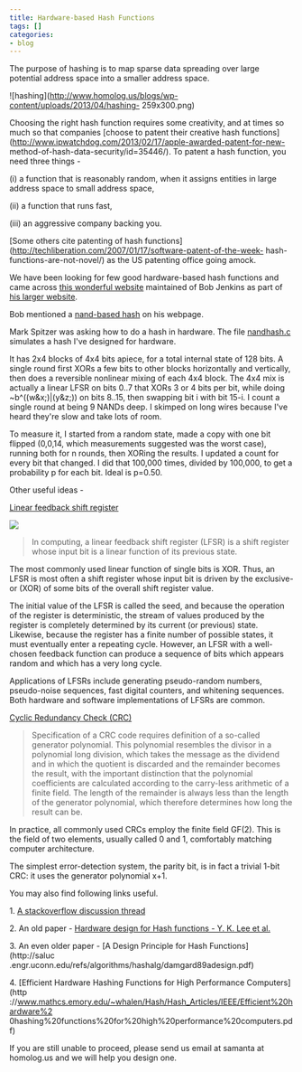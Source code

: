 ```yaml
---
title: Hardware-based Hash Functions
tags: []
categories:
- blog
---
```

The purpose of hashing is to map sparse data spreading over large potential
address space into a smaller address space.
<!--more-->

![hashing](http://www.homolog.us/blogs/wp-content/uploads/2013/04/hashing-
259x300.png)

Choosing the right hash function requires some creativity, and at times so
much so that companies [choose to patent their creative hash
functions](http://www.ipwatchdog.com/2013/02/17/apple-awarded-patent-for-new-
method-of-hash-data-security/id=35446/). To patent a hash function, you need
three things -

(i) a function that is reasonably random, when it assigns entities in large
address space to small address space,

(ii) a function that runs fast,

(iii) an aggressive company backing you.

[Some others cite patenting of hash
functions](http://techliberation.com/2007/01/17/software-patent-of-the-week-
hash-functions-are-not-novel/) as the US patenting office going amock.

We have been looking for few good hardware-based hash functions and came
across [this wonderful website](http://burtleburtle.net/bob/hash/) maintained
of Bob Jenkins as part of [his larger
website](http://burtleburtle.net/bob/index.html).

Bob mentioned a [nand-based
hash](http://burtleburtle.net/bob/hash/nandhash.html) on his webpage.

>

Mark Spitzer was asking how to do a hash in hardware. The file
[nandhash.c](http://burtleburtle.net/bob/c/nandhash.c) simulates a hash I've
designed for hardware.

It has 2x4 blocks of 4x4 bits apiece, for a total internal state of 128 bits.
A single round first XORs a few bits to other blocks horizontally and
vertically, then does a reversible nonlinear mixing of each 4x4 block. The 4x4
mix is actually a linear LFSR on bits 0..7 that XORs 3 or 4 bits per bit,
while doing ~b^((w&x;)|(y&z;)) on bits 8..15, then swapping bit i with bit
15-i. I count a single round at being 9 NANDs deep. I skimped on long wires
because I've heard they're slow and take lots of room.

To measure it, I started from a random state, made a copy with one bit flipped
(0,0,14, which measurements suggested was the worst case), running both for n
rounds, then XORing the results. I updated a count for every bit that changed.
I did that 100,000 times, divided by 100,000, to get a probability p for each
bit. Ideal is p=0.50.

Other useful ideas -

[Linear feedback shift
register](http://en.wikipedia.org/wiki/Linear_feedback_shift_register)

![](http://upload.wikimedia.org/wikipedia/commons/1/16/LFSR-F16.gif)

> In computing, a linear feedback shift register (LFSR) is a shift register
whose input bit is a linear function of its previous state.

The most commonly used linear function of single bits is XOR. Thus, an LFSR is
most often a shift register whose input bit is driven by the exclusive-or
(XOR) of some bits of the overall shift register value.

The initial value of the LFSR is called the seed, and because the operation of
the register is deterministic, the stream of values produced by the register
is completely determined by its current (or previous) state. Likewise, because
the register has a finite number of possible states, it must eventually enter
a repeating cycle. However, an LFSR with a well-chosen feedback function can
produce a sequence of bits which appears random and which has a very long
cycle.

Applications of LFSRs include generating pseudo-random numbers, pseudo-noise
sequences, fast digital counters, and whitening sequences. Both hardware and
software implementations of LFSRs are common.

[Cyclic Redundancy Check
(CRC)](http://en.wikipedia.org/wiki/Cyclic_redundancy_check)

> Specification of a CRC code requires definition of a so-called generator
polynomial. This polynomial resembles the divisor in a polynomial long
division, which takes the message as the dividend and in which the quotient is
discarded and the remainder becomes the result, with the important distinction
that the polynomial coefficients are calculated according to the carry-less
arithmetic of a finite field. The length of the remainder is always less than
the length of the generator polynomial, which therefore determines how long
the result can be.

In practice, all commonly used CRCs employ the finite field GF(2). This is the
field of two elements, usually called 0 and 1, comfortably matching computer
architecture.

The simplest error-detection system, the parity bit, is in fact a trivial
1-bit CRC: it uses the generator polynomial x+1.

You may also find following links useful.

1\. [A stackoverflow discussion
thread](http://stackoverflow.com/questions/452186/very-low-cost-hash-function)

2\. An old paper - [Hardware design for Hash functions - Y. K. Lee et
al.](http://www.cosic.esat.kuleuven.be/publications/article-1337.pdf)

3\. An even older paper - [A Design Principle for Hash Functions](http://saluc
.engr.uconn.edu/refs/algorithms/hashalg/damgard89adesign.pdf)

4\. [Efficient Hardware Hashing Functions for High Performance Computers](http
://www.mathcs.emory.edu/~whalen/Hash/Hash_Articles/IEEE/Efficient%20hardware%2
0hashing%20functions%20for%20high%20performance%20computers.pdf)

If you are still unable to proceed, please send us email at samanta at
homolog.us and we will help you design one.

